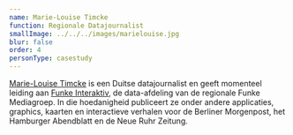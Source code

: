 ```yaml
---
name: Marie-Louise Timcke
function: Regionale Datajournalist
smallImage: ../../../images/marielouise.jpg
blur: false
order: 4
personType: casestudy
---
```

[Marie-Louise Timcke](https://twitter.com/datentaeterin) is een Duitse datajournalist en geeft momenteel leiding aan [Funke Interaktiv](https://interaktiv.waz.de/portfolio/), de data-afdeling van de regionale Funke Mediagroep. In die hoedanigheid publiceert ze onder andere applicaties, graphics, kaarten en interactieve verhalen voor de Berliner Morgenpost, het Hamburger Abendblatt en de Neue Ruhr Zeitung.
